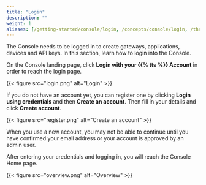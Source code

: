 ```yaml
---
title: "Login"
description: ""
weight: 1
aliases: [/getting-started/console/login, /concepts/console/login, /the-things-stack/interact/console/login]
---
```


The Console needs to be logged in to create gateways, applications, devices and API keys. In this section, learn how to login into the Console.

<!--more-->

On the Console landing page, click **Login with your {{% tts %}} Account** in order to reach the login page.

{{< figure src="login.png" alt="Login" >}}

If you do not have an account yet, you can register one by clicking **Login using credentials** and then **Create an account**. Then fill in your details and click **Create account**.

{{< figure src="register.png" alt="Create an account" >}}

When you use a new account, you may not be able to continue until you have confirmed your email address or your account is approved by an admin user.

After entering your credentials and logging in, you will reach the Console Home page.

{{< figure src="overview.png" alt="Overview" >}}

